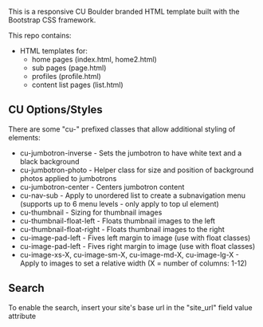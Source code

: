 This is a responsive CU Boulder branded HTML template built with the Bootstrap CSS framework.

This repo contains:
* HTML templates for: 
  * home pages (index.html, home2.html)
  * sub pages (page.html)
  * profiles (profile.html)
  * content list pages (list.html)

## CU Options/Styles

There are some "cu-" prefixed classes that allow additional styling of elements:
* cu-jumbotron-inverse - Sets the jumbotron to have white text and a black background
* cu-jumbotron-photo - Helper class for size and position of background photos applied to jumbotrons
* cu-jumbotron-center - Centers jumbotron content
* cu-nav-sub - Apply to unordered list to create a subnavigation menu (supports up to 6 menu levels - only apply to top ul element)
* cu-thumbnail - Sizing for thumbnail images
* cu-thumbnail-float-left - Floats thumbnail images to the left
* cu-thumbnail-float-right - Floats thumbnail images to the right
* cu-image-pad-left - Fives left margin to image (use with float classes)
* cu-image-pad-left - Fives right margin to image (use with float classes)
* cu-image-xs-X, cu-image-sm-X, cu-image-md-X, cu-image-lg-X - Apply to images to set a relative width (X = number of columns: 1-12)

## Search

To enable the search, insert your site's base url in the "site_url" field value attribute
